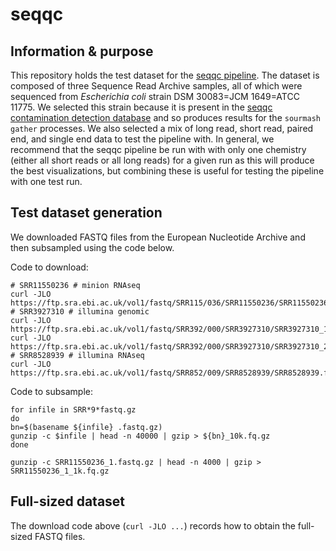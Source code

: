 # seqqc

## Information & purpose

This repository holds the test dataset for the [seqqc pipeline](https://github.com/Arcadia-Science/seqqc).
The dataset is composed of three Sequence Read Archive samples, all of which were sequenced from *Escherichia coli* strain DSM 30083=JCM 1649=ATCC 11775.
We selected this strain because it is present in the [seqqc contamination detection database](https://osf.io/jpdte) and so produces results for the `sourmash gather` processes.
We also selected a mix of long read, short read, paired end, and single end data to test the pipeline with.
In general, we recommend that the seqqc pipeline be run with with only one chemistry (either all short reads or all long reads) for a given run as this will produce the best visualizations, but combining these is useful for testing the pipeline with one test run.

## Test dataset generation

We downloaded FASTQ files from the European Nucleotide Archive and then subsampled using the code below.

Code to download:
```
# SRR11550236 # minion RNAseq
curl -JLO https://ftp.sra.ebi.ac.uk/vol1/fastq/SRR115/036/SRR11550236/SRR11550236_1.fastq.gz
# SRR3927310 # illumina genomic
curl -JLO https://ftp.sra.ebi.ac.uk/vol1/fastq/SRR392/000/SRR3927310/SRR3927310_1.fastq.gz
curl -JLO https://ftp.sra.ebi.ac.uk/vol1/fastq/SRR392/000/SRR3927310/SRR3927310_2.fastq.gz
# SRR8528939 # illumina RNAseq
curl -JLO https://ftp.sra.ebi.ac.uk/vol1/fastq/SRR852/009/SRR8528939/SRR8528939.fastq.gz
```

Code to subsample:
```
for infile in SRR*9*fastq.gz
do
bn=$(basename ${infile} .fastq.gz)
gunzip -c $infile | head -n 40000 | gzip > ${bn}_10k.fq.gz
done

gunzip -c SRR11550236_1.fastq.gz | head -n 4000 | gzip > SRR11550236_1_1k.fq.gz
```

## Full-sized dataset

The download code above (`curl -JLO ...`) records how to obtain the full-sized FASTQ files.
